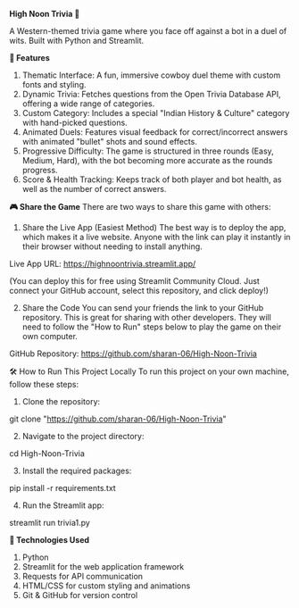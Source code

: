 **High Noon Trivia 🤠**

A Western-themed trivia game where you face off against a bot in a duel of wits. Built with Python and Streamlit.

**🌟 Features**

1. Thematic Interface: A fun, immersive cowboy duel theme with custom fonts and styling.
2. Dynamic Trivia: Fetches questions from the Open Trivia Database API, offering a wide range of categories.
3. Custom Category: Includes a special "Indian History & Culture" category with hand-picked questions.
4. Animated Duels: Features visual feedback for correct/incorrect answers with animated "bullet" shots and sound effects.
5. Progressive Difficulty: The game is structured in three rounds (Easy, Medium, Hard), with the bot becoming more accurate as the rounds progress.
6. Score & Health Tracking: Keeps track of both player and bot health, as well as the number of correct answers.
   
**🎮 Share the Game**
There are two ways to share this game with others:

1. Share the Live App (Easiest Method)
The best way is to deploy the app, which makes it a live website. Anyone with the link can play it instantly in their browser without needing to install anything.

Live App URL: https://highnoontrivia.streamlit.app/

(You can deploy this for free using Streamlit Community Cloud. Just connect your GitHub account, select this repository, and click deploy!)

2. Share the Code
You can send your friends the link to your GitHub repository. This is great for sharing with other developers. They will need to follow the "How to Run" steps below to play the game on their own computer.

GitHub Repository: https://github.com/sharan-06/High-Noon-Trivia


🛠️ How to Run This Project Locally
To run this project on your own machine, follow these steps:

1. Clone the repository:

git clone "https://github.com/sharan-06/High-Noon-Trivia"


2. Navigate to the project directory:

cd High-Noon-Trivia


3. Install the required packages:

pip install -r requirements.txt


4. Run the Streamlit app:

streamlit run trivia1.py


**🚀 Technologies Used**

1. Python
2. Streamlit for the web application framework
3. Requests for API communication
4. HTML/CSS for custom styling and animations
5. Git & GitHub for version control
